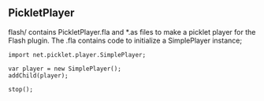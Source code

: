 ## PickletPlayer

flash/ contains PickletPlayer.fla and *.as files to make a picklet player for the Flash plugin. The .fla contains code to initialize a SimplePlayer instance;

    import net.picklet.player.SimplePlayer;

    var player = new SimplePlayer();
    addChild(player);

    stop();


